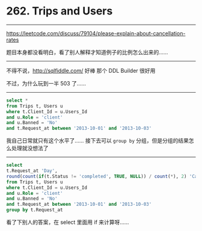 # 262. Trips and Users

---

https://leetcode.com/discuss/79104/please-explain-about-cancellation-rates

题目本身都没看明白，看了别人解释才知道例子的比例怎么出来的……

---

不得不说，http://sqlfiddle.com/ 好棒
那个 DDL Builder 很好用

不过，为什么玩到一半 503 了……

---

```sql
select *
from Trips t, Users u
where t.Client_Id = u.Users_Id
and u.Role = 'client'
and u.Banned = 'No'
and t.Request_at between '2013-10-01' and '2013-10-03'
```

我自己日常就只有这个水平了……
接下去可以 `group by` 分组，但是分组的结果怎么处理就没想法了

---

```sql
select
t.Request_at 'Day',
round(count(if(t.Status != 'completed', TRUE, NULL)) / count(*), 2) 'Cancellation Rate'
from Trips t, Users u
where t.Client_Id = u.Users_Id
and u.Role = 'client'
and u.Banned = 'No'
and t.Request_at between '2013-10-01' and '2013-10-03'
group by t.Request_at
```

看了下别人的答案，在 select 里面用 if 来计算呀……
